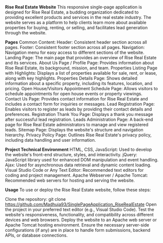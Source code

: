 **Rise Real Estate Website**
This responsive single-page application is designed for Rise Real Estate, a budding organization dedicated to providing excellent products and services in the real estate industry. The website serves as a platform to help clients learn more about available properties for buying, renting, or selling, and facilitates lead generation through the website.


**Pages**
Common Content:
Header: Consistent header section across all pages.
Footer: Consistent footer section across all pages.
Navigation: Navigation menu for easy access to different sections of the website.
Landing Page: The main page that provides an overview of Rise Real Estate and its services.
About Us Page / Profile Page: Provides information about Rise Real Estate, its background, mission, and team.
Properties Listing Page with Highlights: Displays a list of properties available for sale, rent, or lease, along with key highlights.
Properties Details Page: Shows detailed information about a specific property, including its features, location, and pricing.
Open House/Visitors Appointment Schedule Page: Allows visitors to schedule appointments for open house events or property viewings.
Contact Us Page: Provides contact information for Rise Real Estate and includes a contact form for inquiries or messages.
Lead Registration Page: Enables visitors to register as leads by providing their contact details and preferences.
Registration Thank You Page: Displays a thank you message after successful lead registration.
Leads Administration Page: A back-end page for Rise Real Estate administrators to manage and view registered leads.
Sitemap Page: Displays the website's structure and navigation hierarchy.
Privacy Policy Page: Outlines Rise Real Estate's privacy policy, including data handling and user information.


**Project Technical Environment**
HTML, CSS, JavaScript: Used to develop the website's front-end structure, styles, and interactivity.
jQuery: JavaScript library used for enhanced DOM manipulation and event handling.
Ajax: Used for asynchronous data retrieval and dynamic content loading.
Visual Studio Code or Any Text Editor: Recommended text editors for coding and project management.
Apache Webserver / Apache Tomcat: Recommended web servers for hosting and serving the website.

**Usage**
To use or deploy the Rise Real Estate website, follow these steps:

Clone the repository: git clone https://github.com/Madhuja93/SinglePageApplication_RiseRealEstate
Open the project in your preferred text editor (e.g., Visual Studio Code).
Test the website's responsiveness, functionality, and compatibility across different devices and web browsers.
Deploy the website to an Apache web server or Apache Tomcat hosting environment.
Ensure the necessary server-side configurations (if any) are in place to handle form submissions, backend APIs, or database connections.
